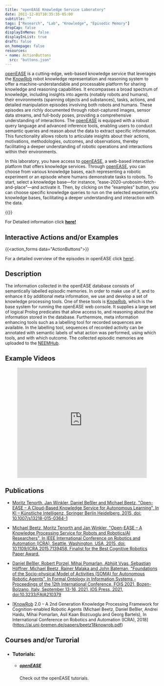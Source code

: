 ```yaml
---
title: "openEASE Knowledge Service Laboratory"
date: 2011-12-01T10:35:35-05:00
subtitle: ""
tags: ["Research", "Lab", "Knowledge", "Episodic Memory"]
dropCap: false
displayInMenu: false
displayInList: true
draft: false
on_homepage: false
resources:
- name: ActionButtons
  src: "buttons.json"
---
```


[openEASE](https://www.open-ease.org/) is a cutting-edge, web-based knowledge service that leverages the
[KnowRob](https://knowrob.github.io/knowrob/) robot knowledge representation and reasoning system to offer a
machine-understandable and processable platform for sharing knowledge and
reasoning capabilities. It encompasses a broad spectrum of knowledge, including
insights into agents (notably robots and humans), their environments (spanning
objects and substances), tasks, actions, and detailed manipulation episodes involving
both robots and humans. These episodes are richly documented through
robot-captured images, sensor data streams, and full-body poses, providing a
comprehensive understanding of interactions. The [openEASE](https://www.open-ease.org/) is equipped with a robust
query language and advanced inference tools, enabling users to conduct semantic
queries and reason about the data to extract specific information. This functionality
allows robots to articulate insights about their actions, motivations, methodologies,
outcomes, and observations, thereby facilitating a deeper understanding of robotic
operations and interactions within their environments.

In this laboratory, you have access to [openEASE](https://www.open-ease.org/), a web-based interactive platform
that offers knowledge services. Through [openEASE](https://www.open-ease.org/), you can choose from various
knowledge bases, each representing a robotic experiment or an episode where humans
demonstrate tasks to robots. To start, select a knowledge base—for instance,
”ease-2020-urobosim-fetch-and-place”—and activate it. Then, by clicking on the
”examples” button, you can choose specific knowledge queries to run on the selected
experiment’s knowledge bases, facilitating a deeper understanding and interaction
with the data.

<div class="hidde-after-preview">
  {{<action_form data="ActionButtons">}}

  For Detailed information click
  <a class="btn btn-success" target="_blank" href="openease-knowledge-service-laboratory"><b>here!</b></a>
</div>

<!--more-->

<!-- <div class="main-well-flex-container" style="margin:20px;align-items: center;">

  <div style="flex:30%;">
      <img src="profile_picture.png" style="clip-path: circle(35%);">
  </div>

  <div style="flex:70%;">
    <h3>Replace with Name</h3>
    Tel:     +49 XXXXXXXXXX <br>
    Fax:     +49 XXXXXXXXXX <br>
    Mail:    <a href="mailto:XXXXXXX@cs.uni-bremen.de">XXXXXX@cs.uni-bremen.de</a> <br>
    <a style="color:red" href="https://ai.uni-bremen.de/team/XXXXXXXXX">
      <span style="font-size: 15px;">Profile</span>
    </a>
  </div>

</div> -->

Interactive Actions and/or Examples
---

{{<action_forms data="ActionButtons">}}

For a detailed overview of the episodes in openEASE click [here!](https://data.open-ease.org/).

Description
---

The information collected in the openEASE database consists of
semantically labelled episodic memories. In order to make use of it, and to
enhance it by additional meta information, we use and develop a set of
knowledge processing tools. One of these tools is [KnowRob](https://knowrob.github.io/knowrob/), which is the
base system for running the openEASE web console. It supplies a large
set of logical Prolog predicates that allow access to, and reasoning
about the information stored in the database. Furthermore, meta
information enhancing tools such as a labelling tool for recorded
sequences are available. In the labelling tool, sequences of recorded
activity can be annotated with semantic labels of what action was
performed, using which tools, and with which outcome. The collected episodic 
memories are uploaded to the [NEEMHub](https://neemgit.informatik.uni-bremen.de/neems). 

Example Videos
---

<figure class="video_container">
  <iframe width="100%" height="360" src="https://www.youtube.com/embed/jFjQtnqAeVU?si=ZlO3vSAfZpegwzss" title="YouTube video player" frameborder="0" allow="accelerometer; autoplay; clipboard-write; encrypted-media; gyroscope; picture-in-picture; web-share" allowfullscreen="true"></iframe>
</figure>

Publications
---

- [Moritz Tenorth, Jan Winkler, Daniel Beßler and Michael Beetz, "Open-EASE – A Cloud-Based Knowledge Service for Autonomous Learning", In KI – Künstliche Intelligenz, Springer Berlin Heidelberg, 2015, doi: 10.1007/s13218-015-0364-1](https://link.springer.com/article/10.1007/s13218-015-0364-1)

- [Michael Beetz, Moritz Tenorth and Jan Winkler, "Open-EASE – A Knowledge Processing Service for Robots and Robotics/AI Researchers", In IEEE International Conference on Robotics and Automation (ICRA), Seattle, Washington, USA, 2015, doi: 10.1109/ICRA.2015.7139458. Finalist for the Best Cognitive Robotics Paper Award.](https://ieeexplore.ieee.org/document/7139458)

- [Daniel Beßler, Robert Porzel, Mihai Pomarlan, Abhijit Vyas, Sebastian Höffner, Michael Beetz, Rainer Malaka and John Bateman, "Foundations of the Socio-physical Model of Activities (SOMA) for Autonomous Robotic Agents", In Formal Ontology in Information Systems - Proceedings of the 12th International Conference, FOIS 2021, Bozen-Bolzano, Italy, September 13-16, 2021, IOS Press, 2021, doi:10.3233/FAIA210379](https://ai.uni-bremen.de/papers/bessler21soma.pdf)

- [[KnowRob](https://knowrob.github.io/knowrob/) 2.0 – A 2nd Generation Knowledge Processing Framework for Cognition-enabled Robotic Agents (Michael Beetz, Daniel Beßler, Andrei Haidu, Mihai Pomarlan, Asil Kaan Bozcuoglu and Georg Bartels), In International Conference on Robotics and Automation (ICRA), 2018](https://ai.uni-bremen.de/papers/beetz18knowrob.pdf)


Courses and/or Turorial
---

- ### Tutorials:

  + ##### [openEASE](https://data.open-ease.org/tutorials/)
    Check out the openEASE tutorials.

